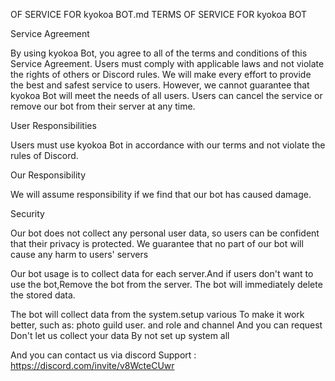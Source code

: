 OF SERVICE FOR kyokoa BOT.md TERMS OF SERVICE FOR kyokoa BOT

Service Agreement

By using kyokoa Bot, you agree to all of the terms and conditions of this Service Agreement. Users must comply with applicable laws and not violate the rights of others or Discord rules. We will make every effort to provide the best and safest service to users. However, we cannot guarantee that kyokoa Bot will meet the needs of all users. Users can cancel the service or remove our bot from their server at any time.

User Responsibilities

Users must use kyokoa Bot in accordance with our terms and not violate the rules of Discord.

Our Responsibility

We will assume responsibility if we find that our bot has caused damage.

Security

Our bot does not collect any personal user data, so users can be confident that their privacy is protected. We guarantee that no part of our bot will cause any harm to users' servers

Our bot usage is to collect data for each server.And if users don't want to use the bot,Remove the bot from the server. The bot will immediately delete the stored data.

The bot will collect data from the system.setup various To make it work better, such as: photo guild user. and role and channel And you can request Don't let us collect your data By not set up system all


And you can contact us via discord Support  :  https://discord.com/invite/v8WcteCUwr
